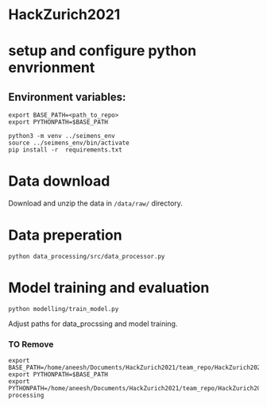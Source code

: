 # HackZurich2021


# setup and configure python envrionment
## Environment variables:
```
export BASE_PATH=<path_to_repo>
export PYTHONPATH=$BASE_PATH
```

```
python3 -m venv ../seimens_env
source ../seimens_env/bin/activate
pip install -r  requirements.txt
```

# Data download
Download and unzip the data in ``/data/raw/`` directory.
# Data preperation

```
python data_processing/src/data_processor.py
```

# Model training and evaluation

```
python modelling/train_model.py
```
Adjust paths for data_procssing and model training.




### TO Remove
```
export BASE_PATH=/home/aneesh/Documents/HackZurich2021/team_repo/HackZurich2021
export PYTHONPATH=$BASE_PATH
export PYTHONPATH=/home/aneesh/Documents/HackZurich2021/team_repo/HackZurich2021/data-processing
```